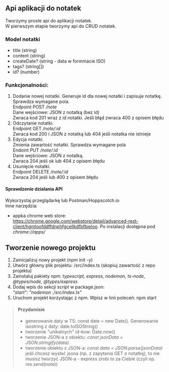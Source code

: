 ## Api aplikacji do notatek
Tworzymy proste api do aplikacji notatek.  
W pierwszym etapie tworzymy api do CRUD notatek.
### Model notatki
- title (string)
- content (string)
- createDate?  (string - data w formmacie ISO)
- tags? (string[])
- id? (number)
### Funkcjonalności:  
1. Dodanie nowej notatki.
Generuje id dla nowej notatki i zapisuje notatkę. Sprawdza wymagane pola.   
Endpoint POST */note*  
Dane wejściowe: JSON z notatką (bez id)  
Zwraca kod 201 wraz z id notatki. Jeśli błąd zwraca 400 z opisem błędu
2. Odczytanie notatki.  
Endpoint GET */note/:id*  
Zwraca kod 200 i JSON z notatką lub 404 jeśli notatka nie istnieje  
3. Edycja notatki.  
Zmienia zawartość notatki. Sprawdza wymagane pola  
Endoint PUT */note/:id*  
Dane wejściowe: JSON z notatką.  
Zwraca 204 jeśli ok lub 404 z opisem błędu  
4. Usunięcie notatki.  
Endpoint DELETE */note/:id*  
Zwraca 204 jeśli lub 400 z opisem błędu  
#### Sprawdzenie dzialania API
Wykorzystaj przeglądarkę lub Postman/Hoppscotch.io  
Inne narzędzia:  
- appka chrome web store: https://chrome.google.com/webstore/detail/advanced-rest-client/hgmloofddffdnphfgcellkdfbfbjeloo. Po instalacji dostępna pod *chrome://apps/*

## Tworzenie nowego projektu
1. Zainicjalizuj nowy projekt (npm init -y)
2. Utwórz główny plik projektu: /src/index.ts (skopiuj zawartość z repo projektu)
2. Zainstaluj pakiety npm: *typescript, express, nodemon, ts-node, @types/node, @types/express*
3. Dodaj wpis do sekcji *script* w package.json:  
 *"start": "nodemon ./src/index.ts"*
3. Uruchom projekt korzystając z npm. Wpisz w linii poleceń: npm start
> #### Przydamisie
> - generowanie daty w TS: const date = new Date(). Generowanie isostring z daty: date.toISOString()
> - tworzenie "unikalnych" id-kow: Date.now()
> - tworzenie JSON-a z obiektu: *const jsonData = JSON.stringify(data)*. 
> - tworzenie obiektu z JSON-a: *const data = JSON.parse(jsonData)*
> jeśli chcesz wysłać jsona (np. z zapytania GET o notatkę), to nie musisz tworzyć JSON-a - express zrobi to za Ciebie (czyli np. res.send(note))
